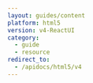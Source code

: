 ```yaml
---
layout: guides/content
platform: html5
version: v4-ReactUI
category:
  - guide
  - resource
redirect_to:
  - /apidocs/html5/v4
---
```

